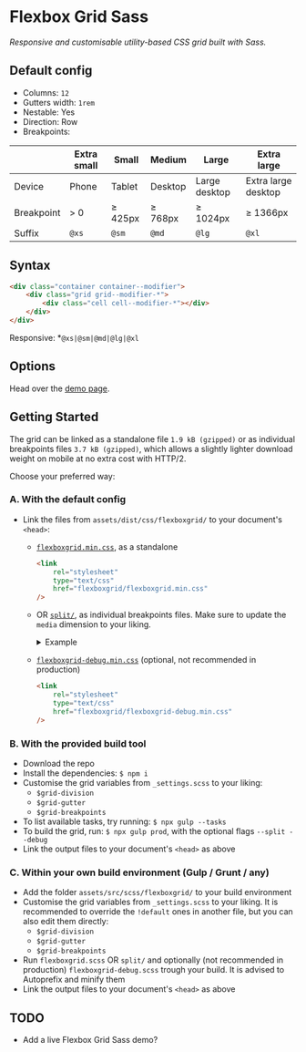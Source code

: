# Flexbox Grid Sass

_Responsive and customisable utility-based CSS grid built with Sass._

## Default config

- Columns: `12`
- Gutters width: `1rem`
- Nestable: Yes
- Direction: Row
- Breakpoints:

|            | Extra small | Small   | Medium  | Large         | Extra large         |
| ---------- | ----------- | ------- | ------- | ------------- | ------------------- |
| Device     | Phone       | Tablet  | Desktop | Large desktop | Extra large desktop |
| Breakpoint | > 0         | ≥ 425px | ≥ 768px | ≥ 1024px      | ≥ 1366px            |
| Suffix     | `@xs`       | `@sm`   | `@md`   | `@lg`         | `@xl`               |

## Syntax

```html
<div class="container container--modifier">
	<div class="grid grid--modifier-*">
		<div class="cell cell--modifier-*"></div>
	</div>
</div>
```

Responsive: \*`@xs|@sm|@md|@lg|@xl`

## Options

Head over the [demo page](https://johanmouchet.github.io/flexboxgrid-sass/index.html).

## Getting Started

The grid can be linked as a standalone file `1.9 kB (gzipped)` or as individual breakpoints files `3.7 kB (gzipped)`, which allows a slightly lighter download weight on mobile at no extra cost with HTTP/2.

Choose your preferred way:

### A. With the default config

- Link the files from `assets/dist/css/flexboxgrid/` to your document's `<head>`:

  - [`flexboxgrid.min.css`](https://github.com/JohanMouchet/flexboxgrid-sass/blob/master/assets/dist/css/flexboxgrid.min.css), as a standalone

    ```html
    <link
    	rel="stylesheet"
    	type="text/css"
    	href="flexboxgrid/flexboxgrid.min.css"
    />
    ```

  - OR [`split/`](https://github.com/JohanMouchet/flexboxgrid-sass/blob/master/assets/dist/css/flexboxgrid/split/), as individual breakpoints files. Make sure to update the `media` dimension to your liking.

    <details>
      <summary>Example</summary>

    ```html
    <link
    	rel="stylesheet"
    	type="text/css"
    	href="flexboxgrid/split/flexboxgrid-xs.min.css"
    />
    <link
    	rel="stylesheet"
    	type="text/css"
    	href="flexboxgrid/split/flexboxgrid-sm.min.css"
    	media="(min-width: 426px)"
    />
    <link
    	rel="stylesheet"
    	type="text/css"
    	href="flexboxgrid/split/flexboxgrid-md.min.css"
    	media="(min-width: 769px)"
    />
    <link
    	rel="stylesheet"
    	type="text/css"
    	href="flexboxgrid/split/flexboxgrid-lg.min.css"
    	media="(min-width: 1025px)"
    />
    <link
    	rel="stylesheet"
    	type="text/css"
    	href="flexboxgrid/split/flexboxgrid-xl.min.css"
    	media="(min-width: 1367px)"
    />
    ```

    </details>

  - [`flexboxgrid-debug.min.css`](https://github.com/JohanMouchet/flexboxgrid-sass/blob/master/assets/dist/css/flexboxgrid-debug.min.css) (optional, not recommended in production)

    ```html
    <link
    	rel="stylesheet"
    	type="text/css"
    	href="flexboxgrid/flexboxgrid-debug.min.css"
    />
    ```

### B. With the provided build tool

- Download the repo
- Install the dependencies: `$ npm i`
- Customise the grid variables from `_settings.scss` to your liking:
  - `$grid-division`
  - `$grid-gutter`
  - `$grid-breakpoints`
- To list available tasks, try running: `$ npx gulp --tasks`
- To build the grid, run: `$ npx gulp prod`, with the optional flags `--split --debug`
- Link the output files to your document's `<head>` as above

### C. Within your own build environment (Gulp / Grunt / any)

- Add the folder `assets/src/scss/flexboxgrid/` to your build environment
- Customise the grid variables from `_settings.scss` to your liking. It is recommended to override the `!default` ones in another file, but you can also edit them directly:
  - `$grid-division`
  - `$grid-gutter`
  - `$grid-breakpoints`
- Run `flexboxgrid.scss` OR `split/` and optionally (not recommended in production) `flexboxgrid-debug.scss` trough your build. It is advised to Autoprefix and minify them
- Link the output files to your document's `<head>` as above

## TODO

- Add a live Flexbox Grid Sass demo?
